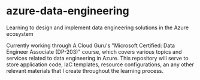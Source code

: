 # azure-data-engineering

Learning to design and implement data engineering solutions in the Azure ecosystem

Currently working through A Cloud Guru's "Microsoft Certified: Data Engineer Associate (DP-203)" course, which covers various topics and services related to data engineering in Azure.  This repository will serve to store application code, IaC templates, resource configurations, an any other relevant materials that I create throughout the learning process.  
